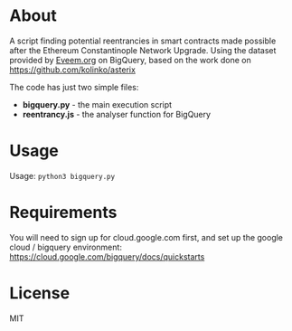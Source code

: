 # About

A script finding potential reentrancies in smart contracts made possible after the Ethereum Constantinople Network Upgrade.
Using the dataset provided by [Eveem.org](http://www.eveem.org/) on BigQuery, based on the work done on https://github.com/kolinko/asterix

The code has just two simple files:

- **bigquery.py** - the main execution script
- **reentrancy.js** - the analyser function for BigQuery

# Usage

Usage:
`python3 bigquery.py`

# Requirements

You will need to sign up for cloud.google.com first, and set up the google cloud / bigquery environment:
https://cloud.google.com/bigquery/docs/quickstarts

# License
MIT
